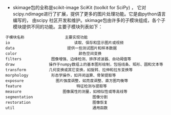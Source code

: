 * skimage包的全称是scikit-image SciKit (toolkit for SciPy) ，
它对scipy.ndimage进行了扩展，提供了更多的图片处理功能。它是由python语言编写的，
由scipy 社区开发和维护。skimage包由许多的子模块组成，各个子模块提供不同的功能。主要子模块列表如下：
```
子模块名称　                主要实现功能
io                            读取、保存和显示图片或视频
data                       提供一些测试图片和样本数据
color                           颜色空间变换
filters             图像增强、边缘检测、排序滤波器、自动阈值等
draw               操作于numpy数组上的基本图形绘制，包括线条、矩形、圆和文本等
transform          几何变换或其它变换，如旋转、拉伸和拉东变换等
morphology          形态学操作，如开闭运算、骨架提取等
exposure              图片强度调整，如亮度调整、直方图均衡等
feature                        特征检测与提取等
measure                  图像属性的测量，如相似性或等高线等
segmentation                          图像分割
restoration                           图像恢复
util                                  通用函数
```


